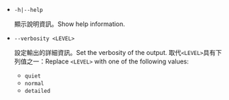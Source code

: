 * `-h|--help`

  <span data-ttu-id="21efd-101">顯示說明資訊。</span><span class="sxs-lookup"><span data-stu-id="21efd-101">Show help information.</span></span>

* `--verbosity <LEVEL>`

  <span data-ttu-id="21efd-102">設定輸出的詳細資訊。</span><span class="sxs-lookup"><span data-stu-id="21efd-102">Set the verbosity of the output.</span></span> <span data-ttu-id="21efd-103">取代`<LEVEL>`具有下列值之一：</span><span class="sxs-lookup"><span data-stu-id="21efd-103">Replace `<LEVEL>` with one of the following values:</span></span>
  
  * `quiet`
  * `normal`
  * `detailed`